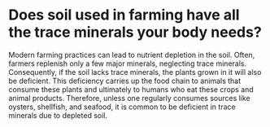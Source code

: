 # Does soil used in farming have all the trace minerals your body needs?

Modern farming practices can lead to nutrient depletion in the soil. Often, farmers replenish only a few major minerals, neglecting trace minerals. Consequently, if the soil lacks trace minerals, the plants grown in it will also be deficient. This deficiency carries up the food chain to animals that consume these plants and ultimately to humans who eat these crops and animal products. Therefore, unless one regularly consumes sources like oysters, shellfish, and seafood, it is common to be deficient in trace minerals due to depleted soil.